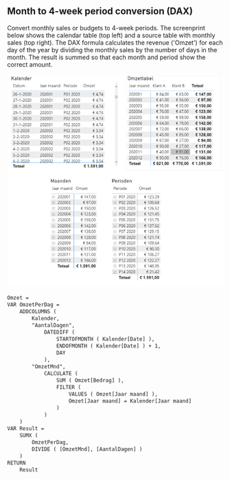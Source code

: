 
## Month to 4-week period conversion (DAX)

Convert monthly sales or budgets to 4-week periods. The screenprint below shows the calendar table (top left) and a 
source table with monthly sales (top right). The DAX formula calculates the revenue ('Omzet') for each day of the year 
by dividing the monthly sales by the number of days in the month. The result is summed so that each month and period 
show the correct amount.

![Screenshot](images/month-period-conversion.PNG)


    Omzet = 
    VAR OmzetPerDag =
        ADDCOLUMNS (
            Kalender,
            "AantalDagen",
                DATEDIFF (
                    STARTOFMONTH ( Kalender[Date] ),
                    ENDOFMONTH ( Kalender[Date] ) + 1,
                    DAY
                ),
            "OmzetMnd",
                CALCULATE (
                    SUM ( Omzet[Bedrag] ),
                    FILTER (
                        VALUES ( Omzet[Jaar maand] ),
                        Omzet[Jaar maand] = Kalender[Jaar maand]
                    )
                )
        )
    VAR Result = 
        SUMX ( 
            OmzetPerDag, 
            DIVIDE ( [OmzetMnd], [AantalDagen] )
        )
    RETURN
        Result